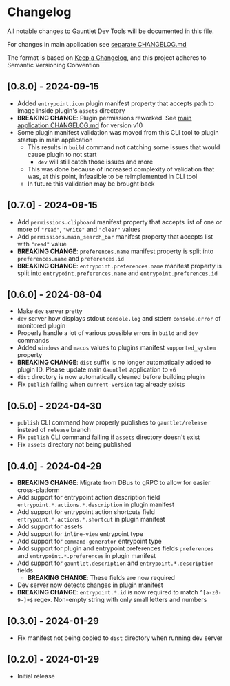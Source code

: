 # Changelog

All notable changes to Gauntlet Dev Tools will be documented in this file.

For changes in main application see [separate CHANGELOG.md](https://github.com/project-gauntlet/gauntlet/blob/main/CHANGELOG.md)

The format is based on [Keep a Changelog](https://keepachangelog.com/en/1.0.0/), and this project adheres to Semantic Versioning Convention

## [0.8.0] - 2024-09-15
- Added `entrypoint.icon` plugin manifest property that accepts path to image inside plugin's `assets` directory
- **BREAKING CHANGE**: Plugin permissions reworked. See [main application CHANGELOG.md](https://github.com/project-gauntlet/gauntlet/blob/main/CHANGELOG.md) for version v10
- Some plugin manifest validation was moved from this CLI tool to plugin startup in main application
  - This results in `build` command not catching some issues that would cause plugin to not start
    - `dev` will still catch those issues and more
  - This was done because of increased complexity of validation that was, at this point, infeasible to be reimplemented in CLI tool
  - In future this validation may be brought back

## [0.7.0] - 2024-09-15
- Add `permissions.clipboard` manifest property that accepts list of one or more of `"read"`, `"write"` and `"clear"` values
- Add `permissions.main_search_bar` manifest property that accepts list with `"read"` value
- **BREAKING CHANGE**: `preferences.name` manifest property is split into `preferences.name` and `preferences.id`
- **BREAKING CHANGE**: `entrypoint.preferences.name` manifest property is split into `entrypoint.preferences.name` and `entrypoint.preferences.id`

## [0.6.0] - 2024-08-04

- Make `dev` server pretty
- `dev` server how displays stdout `console.log` and stderr `console.error` of monitored plugin
- Properly handle a lot of various possible errors in `build` and `dev` commands 
- Added `windows` and `macos` values to plugins manifest `supported_system` property
- **BREAKING CHANGE**: `dist` suffix is no longer automatically added to plugin ID. Please update main `Gauntlet` application to `v6`
- `dist` directory is now automatically cleaned before building plugin
- Fix `publish` failing when `current-version` tag already exists

## [0.5.0] - 2024-04-30

- `publish` CLI command how properly publishes to `gauntlet/release` instead of `release` branch
- Fix `publish` CLI command failing if `assets` directory doesn't exist
- Fix `assets` directory not being published

## [0.4.0] - 2024-04-29

- **BREAKING CHANGE**: Migrate from DBus to gRPC to allow for easier cross-platform
- Add support for entrypoint action description field `entrypoint.*.actions.*.description` in plugin manifest
- Add support for entrypoint action shortcuts field `entrypoint.*.actions.*.shortcut` in plugin manifest
- Add support for assets
- Add support for `inline-view` entrypoint type 
- Add support for `command-generator` entrypoint type 
- Add support for plugin and entrypoint preferences fields `preferences` and `entrypoint.*.preferences` in plugin manifest
- Add support for `gauntlet.description` and `entrypoint.*.description` fields
  - **BREAKING CHANGE**: These fields are now required
- Dev server now detects changes in plugin manifest  
- **BREAKING CHANGE**: `entrypoint.*.id` is now required to match `^[a-z0-9-]+$` regex. Non-empty string with only small letters and numbers

## [0.3.0] - 2024-01-29

- Fix manifest not being copied to `dist` directory when running dev server

## [0.2.0] - 2024-01-29

- Initial release

